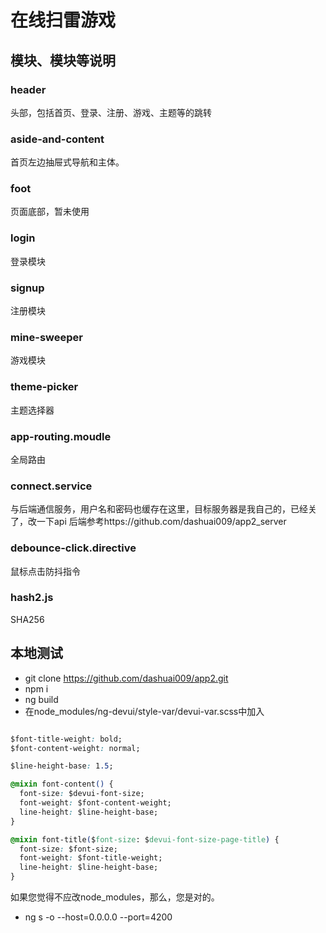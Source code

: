 
# 在线扫雷游戏

## 模块、模块等说明

### header

头部，包括首页、登录、注册、游戏、主题等的跳转

### aside-and-content

首页左边抽屉式导航和主体。

### foot

页面底部，暂未使用

### login

登录模块

### signup

注册模块

### mine-sweeper

游戏模块

### theme-picker

主题选择器

### app-routing.moudle

全局路由

### connect.service

与后端通信服务，用户名和密码也缓存在这里，目标服务器是我自己的，已经关了，改一下api
后端参考https://github.com/dashuai009/app2_server

### debounce-click.directive

鼠标点击防抖指令

### hash2.js

SHA256

## 本地测试

- git clone https://github.com/dashuai009/app2.git
- npm i
- ng build
- 在node_modules/ng-devui/style-var/devui-var.scss中加入
```css

$font-title-weight: bold;
$font-content-weight: normal;

$line-height-base: 1.5;

@mixin font-content() {
  font-size: $devui-font-size;
  font-weight: $font-content-weight;
  line-height: $line-height-base;
}

@mixin font-title($font-size: $devui-font-size-page-title) {
  font-size: $font-size;
  font-weight: $font-title-weight;
  line-height: $line-height-base;
}
```
  如果您觉得不应改node_modules，那么，您是对的。

- ng s -o --host=0.0.0.0 --port=4200
